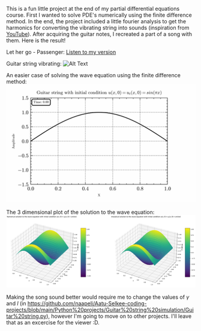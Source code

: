 This is a fun little project at the end of my partial differential equations course. First I wanted to solve PDE's numerically using the finite difference method. In the end, the project included a little fourier analysis to get the harmonics for converting the vibrating string into sounds (inspiration from [YouTube](https://www.youtube.com/watch?v=MavAU3adGk4)). After acquiring the guitar notes, I recreated a part of a song with them. Here is the result!

Let her go - Passenger:
[Listen to my version](https://naapeli.github.io/Guitar-string-simulation/)

Guitar string vibrating:
![Alt Text](Videos%20and%20audio%20files/videos/guitar%20string.gif)

An easier case of solving the wave equation using the finite difference method:
![Alt Text](Videos%20and%20audio%20files/videos/wave%20equation.gif)

The 3 dimensional plot of the solution to the wave equation:
![image](Videos%20and%20audio%20files/videos/surface%20plot.png)

Making the song sound better would require me to change the values of $\gamma$ and $l$ (in https://github.com/naapeli/Aatu-Selkee-coding-projects/blob/main/Python%20projects/Guitar%20string%20simulation/Guitar%20string.py), however I'm going to move on to other projects. I'll leave that as an excercise for the viewer :D.
